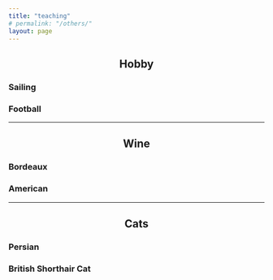 ```yaml
---
title: "teaching"
# permalink: "/others/"
layout: page
---
```



<!-- <head>
    <script src="https://cdn.mathjax.org/mathjax/latest/MathJax.js?config=TeX-AMS-MML_HTMLorMML" type="text/javascript"></script>
    <script type="text/x-mathjax-config">
        MathJax.Hub.Config({
            tex2jax: {
            skipTags: ['script', 'noscript', 'style', 'textarea', 'pre'],
            inlineMath: [['$','$']]
            }
        });
    </script>
</head> -->


<h2><center>Hobby</center></h2>

### Sailing
### Football

---

<h2><center>Wine</center></h2>

### Bordeaux
### American

---
<h2><center>Cats</center></h2>

### Persian
### British Shorthair Cat